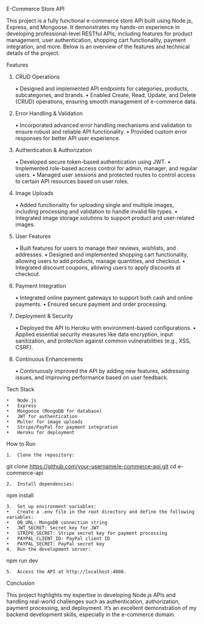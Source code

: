 E-Commerce Store API

This project is a fully functional e-commerce store API built using Node.js, Express, and Mongoose. It demonstrates my hands-on experience in developing professional-level RESTful APIs, including features for product management, user authentication, shopping cart functionality, payment integration, and more. Below is an overview of the features and technical details of the project.

Features

1. CRUD Operations

	•	Designed and implemented API endpoints for categories, products, subcategories, and brands.
	•	Enabled Create, Read, Update, and Delete (CRUD) operations, ensuring smooth management of e-commerce data.

2. Error Handling & Validation

	•	Incorporated advanced error handling mechanisms and validation to ensure robust and reliable API functionality.
	•	Provided custom error responses for better API user experience.

3. Authentication & Authorization

	•	Developed secure token-based authentication using JWT.
	•	Implemented role-based access control for admin, manager, and regular users.
	•	Managed user sessions and protected routes to control access to certain API resources based on user roles.

4. Image Uploads

	•	Added functionality for uploading single and multiple images, including processing and validation to handle invalid file types.
	•	Integrated image storage solutions to support product and user-related images.

5. User Features

	•	Built features for users to manage their reviews, wishlists, and addresses.
	•	Designed and implemented shopping cart functionality, allowing users to add products, manage quantities, and checkout.
	•	Integrated discount coupons, allowing users to apply discounts at checkout.

6. Payment Integration

	•	Integrated online payment gateways to support both cash and online payments.
	•	Ensured secure payment and order processing.

7. Deployment & Security

	•	Deployed the API to Heroku with environment-based configurations.
	•	Applied essential security measures like data encryption, input sanitization, and protection against common vulnerabilities (e.g., XSS, CSRF).

8. Continuous Enhancements

	•	Continuously improved the API by adding new features, addressing issues, and improving performance based on user feedback.

Tech Stack

	•	Node.js
	•	Express
	•	Mongoose (MongoDB for database)
	•	JWT for authentication
	•	Multer for image uploads
	•	Stripe/PayPal for payment integration
	•	Heroku for deployment

How to Run

	1.	Clone the repository:

git clone https://github.com/your-username/e-commerce-api.git
cd e-commerce-api


	2.	Install dependencies:

npm install


	3.	Set up environment variables:
	•	Create a .env file in the root directory and define the following variables:
	•	DB_URL: MongoDB connection string
	•	JWT_SECRET: Secret key for JWT
	•	STRIPE_SECRET: Stripe secret key for payment processing
	•	PAYPAL_CLIENT_ID: PayPal client ID
	•	PAYPAL_SECRET: PayPal secret key
	4.	Run the development server:

npm run dev


	5.	Access the API at http://localhost:4000.

Conclusion

This project highlights my expertise in developing Node.js APIs and handling real-world challenges such as authentication, authorization, payment processing, and deployment. It’s an excellent demonstration of my backend development skills, especially in the e-commerce domain.

